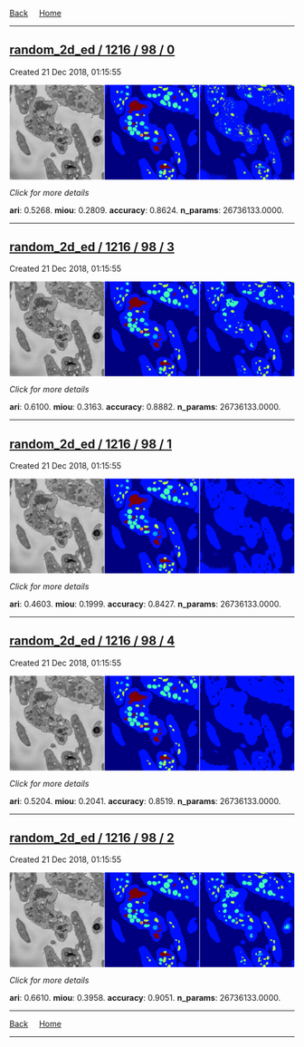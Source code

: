 
[Back](..)&nbsp;&nbsp;&nbsp;&nbsp;&nbsp;[Home](https://leapmanlab.github.io/snapshots)

---

<div class="summary"><a href="0"><h2>random_2d_ed / 1216 / 98 / 0</h2></a><p>Created 21 Dec 2018, 01:15:55
</p><a href="0"><img src="0/media/summary.png" align="center"></a><p>
<i>Click for more details</i>
</p></div>

**ari**: 0.5268. **miou**: 0.2809. **accuracy**: 0.8624. **n_params**: 26736133.0000. 

---

<div class="summary"><a href="3"><h2>random_2d_ed / 1216 / 98 / 3</h2></a><p>Created 21 Dec 2018, 01:15:55
</p><a href="3"><img src="3/media/summary.png" align="center"></a><p>
<i>Click for more details</i>
</p></div>

**ari**: 0.6100. **miou**: 0.3163. **accuracy**: 0.8882. **n_params**: 26736133.0000. 

---

<div class="summary"><a href="1"><h2>random_2d_ed / 1216 / 98 / 1</h2></a><p>Created 21 Dec 2018, 01:15:55
</p><a href="1"><img src="1/media/summary.png" align="center"></a><p>
<i>Click for more details</i>
</p></div>

**ari**: 0.4603. **miou**: 0.1999. **accuracy**: 0.8427. **n_params**: 26736133.0000. 

---

<div class="summary"><a href="4"><h2>random_2d_ed / 1216 / 98 / 4</h2></a><p>Created 21 Dec 2018, 01:15:55
</p><a href="4"><img src="4/media/summary.png" align="center"></a><p>
<i>Click for more details</i>
</p></div>

**ari**: 0.5204. **miou**: 0.2041. **accuracy**: 0.8519. **n_params**: 26736133.0000. 

---

<div class="summary"><a href="2"><h2>random_2d_ed / 1216 / 98 / 2</h2></a><p>Created 21 Dec 2018, 01:15:55
</p><a href="2"><img src="2/media/summary.png" align="center"></a><p>
<i>Click for more details</i>
</p></div>

**ari**: 0.6610. **miou**: 0.3958. **accuracy**: 0.9051. **n_params**: 26736133.0000. 

---

[Back](..)&nbsp;&nbsp;&nbsp;&nbsp;&nbsp;[Home](https://leapmanlab.github.io/snapshots)

---